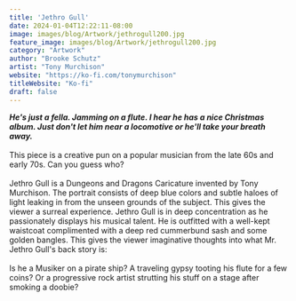 ```yaml
---
title: 'Jethro Gull'
date: 2024-01-04T12:22:11-08:00
image: images/blog/Artwork/jethrogull200.jpg
feature_image: images/blog/Artwork/jethrogull200.jpg
category: "Artwork"
author: "Brooke Schutz"
artist: "Tony Murchison"
website: "https://ko-fi.com/tonymurchison"
titleWebsite: "Ko-fi"
draft: false
---
```

***He's just a fella. Jamming on a flute. I hear he has a nice Christmas album. Just don't let him near a locomotive or he'll take your breath away.***\
\
This piece is a creative pun on a popular musician from the late 60s and early 70s. Can you guess who?\
\
Jethro Gull is a Dungeons and Dragons Caricature invented by Tony Murchison. The portrait consists of deep blue colors and subtle haloes of light leaking in from the unseen grounds of the subject. This gives the viewer a surreal experience. Jethro Gull is in deep concentration as he passionately displays his musical talent. He is outfitted with a well-kept waistcoat complimented with a deep red cummerbund sash and some golden bangles. This gives the viewer imaginative thoughts into what Mr. Jethro Gull's back story is:\
\
Is he a Musiker on a pirate ship? A traveling gypsy tooting his flute for a few coins? Or a progressive rock artist strutting his stuff on a stage after smoking a doobie?
